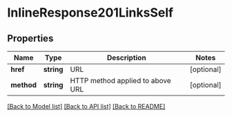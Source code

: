 # InlineResponse201LinksSelf

## Properties
Name | Type | Description | Notes
------------ | ------------- | ------------- | -------------
**href** | **string** | URL | [optional] 
**method** | **string** | HTTP method applied to above URL | [optional] 

[[Back to Model list]](../README.md#documentation-for-models) [[Back to API list]](../README.md#documentation-for-api-endpoints) [[Back to README]](../README.md)


